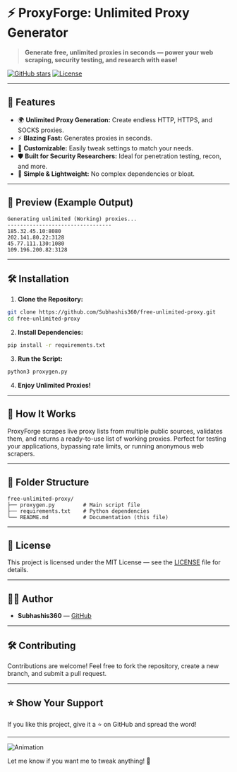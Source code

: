 # ⚡ ProxyForge: Unlimited Proxy Generator

> **Generate free, unlimited proxies in seconds — power your web scraping, security testing, and research with ease!**

[![GitHub stars](https://img.shields.io/github/stars/Subhashis360/free-unlimited-proxy)](https://github.com/Subhashis360/free-unlimited-proxy) [![License](https://img.shields.io/github/license/Subhashis360/free-unlimited-proxy)](https://github.com/Subhashis360/free-unlimited-proxy/blob/main/LICENSE)

---

## 🚀 Features

- 🌍 **Unlimited Proxy Generation:** Create endless HTTP, HTTPS, and SOCKS proxies.
- ⚡ **Blazing Fast:** Generates proxies in seconds.
- 🔧 **Customizable:** Easily tweak settings to match your needs.
- 🛡️ **Built for Security Researchers:** Ideal for penetration testing, recon, and more.
- 📂 **Simple & Lightweight:** No complex dependencies or bloat.

---

## 📸 Preview (Example Output)

```
Generating unlimited (Working) proxies...
---------------------------------
185.32.45.10:8080
202.141.80.22:3128
45.77.111.130:1080
109.196.200.82:3128
```

---

## 🛠️ Installation

1. **Clone the Repository:**

```bash
git clone https://github.com/Subhashis360/free-unlimited-proxy.git
cd free-unlimited-proxy
```

2. **Install Dependencies:**

```bash
pip install -r requirements.txt
```

3. **Run the Script:**

```bash
python3 proxygen.py
```

4. **Enjoy Unlimited Proxies!**

---

## 🧠 How It Works

ProxyForge scrapes live proxy lists from multiple public sources, validates them, and returns a ready-to-use list of working proxies. Perfect for testing your applications, bypassing rate limits, or running anonymous web scrapers.

---

## 📂 Folder Structure

```
free-unlimited-proxy/
├── proxygen.py         # Main script file
├── requirements.txt    # Python dependencies
└── README.md           # Documentation (this file)
```

---

## 📜 License

This project is licensed under the MIT License — see the [LICENSE](LICENSE) file for details.

---

## 👨‍💻 Author

- **Subhashis360** — [GitHub](https://github.com/Subhashis360)

---

## 🛠️ Contributing

Contributions are welcome! Feel free to fork the repository, create a new branch, and submit a pull request.

---

## ⭐ Show Your Support

If you like this project, give it a ⭐ on GitHub and spread the word!

---

![Animation](https://via.placeholder.com/800x200.gif?text=Generating+Unlimited+Proxies...)

Let me know if you want me to tweak anything! 🚀
